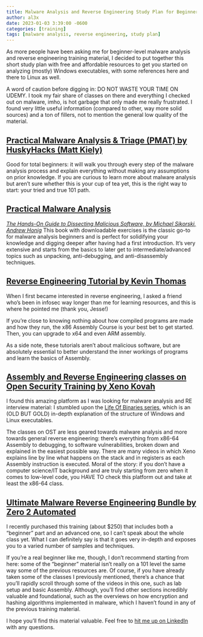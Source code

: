 ```yaml
---
title: Malware Analysis and Reverse Engineering Study Plan for Beginners
author: al3x
date: 2023-01-03 3:39:00 -0600
categories: [training]
tags: [malware analysis, reverse engineering, study plan]
---
```

As more people have been asking me for beginner-level malware analysis and reverse engineering training material, I decided to put together this short study plan with free and affordable resources to get you started on analyzing (mostly) Windows executables, with some references here and there to Linux as well. 

A word of caution before digging in: DO NOT WASTE YOUR TIME ON UDEMY. I took my fair share of classes on there and everything I checked out on malware, imho, is hot garbage that only made me really frustrated. I found very little useful information (compared to other, way more solid sources) and a ton of fillers, not to mention the general low quality of the material.

## [Practical Malware Analysis & Triage (PMAT) by HuskyHacks (Matt Kiely)](https://academy.tcm-sec.com/p/practical-malware-analysis-triage)
Good for total beginners: it will walk you through every step of the malware analysis process and explain everything without making any assumptions on prior knowledge. If you are curious to learn more about malware analysis but aren’t sure whether this is your cup of tea yet, this is the right way to start: your tried and true 101 path.

## [Practical Malware Analysis](https://www.google.com/books/edition/Practical_Malware_Analysis/FQC8EPYy834C?hl=en&gbpv=1&printsec=frontcover)
*[The Hands-On Guide to Dissecting Malicious Software, by Michael Sikorski, Andrew Honig](https://www.google.com/books/edition/Practical_Malware_Analysis/FQC8EPYy834C?hl=en&gbpv=1&printsec=frontcover)*
This book with downloadable exercises is the classic go-to for malware analysis beginners and is perfect for solidifying your knowledge and digging deeper after having had a first introduction. It’s very extensive and starts from the basics to later get to intermediate/advanced topics such as unpacking, anti-debugging, and anti-disassembly techniques.

## [Reverse Engineering Tutorial by Kevin Thomas](https://github.com/mytechnotalent/Reverse-Engineering)
When I first became interested in reverse engineering, I asked a friend who’s been in infosec way longer than me for learning resources, and this is where he pointed me (thank you, Jesse!)

If you’re close to knowing nothing about how compiled programs are made and how they run, the x86 Assembly Course is your best bet to get started. Then, you can upgrade to x64 and even ARM assembly.

As a side note, these tutorials aren’t about malicious software, but are absolutely essential to better understand the inner workings of programs and learn the basics of Assembly.

## [Assembly and Reverse Engineering classes on Open Security Training by Xeno Kovah](https://p.ost2.fyi/)
I found this amazing platform as I was looking for malware analysis and RE interview material: I stumbled upon the [Life Of Binaries series](https://opensecuritytraining.info/LifeOfBinaries.html), which is an (OLD BUT GOLD) in-depth explanation of the structure of Windows and Linux executables.

The classes on OST are less geared towards malware analysis and more towards general reverse engineering: there’s everything from x86-64 Assembly to debugging, to software vulnerabilities, broken down and explained in the easiest possible way. There are many videos in which Xeno explains line by line what happens on the stack and in registers as each Assembly instruction is executed. Moral of the story: if you don’t have a computer science/IT background and are truly starting from zero when it comes to low-level code, you HAVE TO check this platform out and take at least the x86-64 class.

## [Ultimate Malware Reverse Engineering Bundle by Zero 2 Automated](https://courses.zero2auto.com/)
I recently purchased this training (about $250) that includes both a “beginner” part and an advanced one, so I can’t speak about the whole class yet. What I can definitely say is that it goes very in-depth and exposes you to a varied number of samples and techniques.

If you’re a real beginner like me, though, I don’t recommend starting from here: some of the “beginner” material isn’t really on a 101 level the same way some of the previous resources are. Of course, if you have already taken some of the classes I previously mentioned, there’s a chance that you’ll rapidly scroll through some of the videos in this one, such as lab setup and basic Assembly. Although, you’ll find other sections incredibly valuable and foundational, such as the overviews on how encryption and hashing algorithms implemented in malware, which I haven’t found in any of the previous training material.

I hope you’ll find this material valuable. Feel free to [hit me up on LinkedIn](https://www.linkedin.com/in/alexperotti/) with any questions.